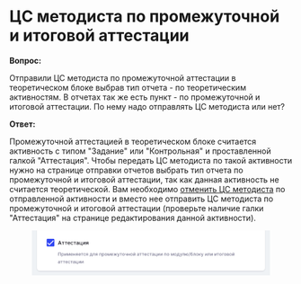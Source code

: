 # ЦС методиста по промежуточной и итоговой аттестации

**Вопрос:**

Отправили ЦС методиста по промежуточной аттестации в теоретическом блоке выбрав тип отчета - по теоретическим активностям. В отчетах так же есть пункт - по промежуточной и итоговой аттестации. По нему надо отправлять ЦС методиста или нет?

**Ответ:**

Промежуточной аттестацией в теоретическом блоке считается активность с типом "Задание" или "Контрольная" и проставленной галкой "Аттестация". Чтобы передать ЦС методиста по такой активности нужно на странице отправки отчетов выбрать тип отчета по промежуточной и итоговой аттестации, так как данная активность не считается теоретической. Вам необходимо [отменить ЦС методиста](../otpravka-cs-metodista-v-u2035/otmena-cs.md) по отправленной активности и вместо нее отправить ЦС методиста по промежуточной и итоговой аттестации (проверьте наличие галки "Аттестация" на странице редактирования данной активности).

<figure><img src="../.gitbook/assets/image (81).png" alt=""><figcaption></figcaption></figure>
